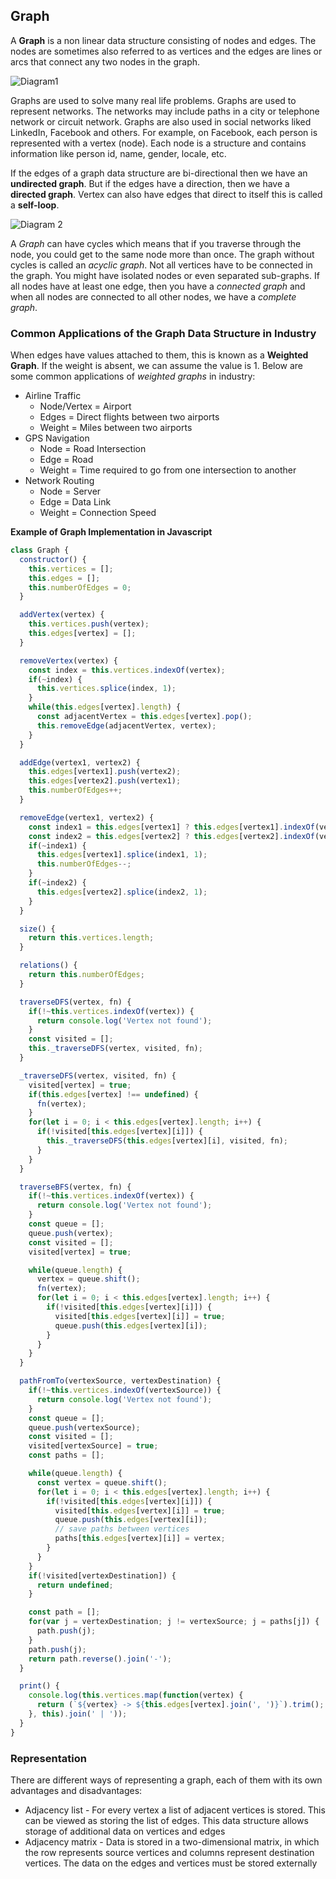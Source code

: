 ## Graph 
A **Graph** is a non linear data structure consisting of nodes and edges. The nodes are sometimes also referred to as vertices and the edges are lines or arcs that connect any two nodes in the graph. 

![Diagram1](https://www.geeksforgeeks.org/wp-content/uploads/undirectedgraph.png)

Graphs are used to solve many real life problems. Graphs are used to represent networks. The networks may include paths in a city or telephone network or circuit network. Graphs are also used in social networks liked LinkedIn, Facebook and others. For example, on Facebook, each person is represented with a vertex (node). Each node is a structure and contains information like person id, name, gender, locale, etc.

If the edges of a graph data structure are bi-directional then we have an __undirected graph__. But if the edges have a direction, then we have a __directed graph__. Vertex can also have edges that direct to itself this is called a __self-loop__. 

![Diagram 2](https://adrianmejia.com/images/directed-vs-undirected-graph.jpg)

A _Graph_ can have cycles which means that if you traverse through the node, you could get to the same node more than once. The graph without cycles is called an _acyclic graph_. Not all vertices have to be connected in the graph. You might have isolated nodes or even separated sub-graphs. If all nodes have at least one edge, then you have a _connected graph_ and when all nodes are connected to all other nodes, we have a _complete graph_. 

### Common Applications of the Graph Data Structure in Industry
When edges have values attached to them, this is known as a **Weighted Graph**. If the weight is absent, we can assume the value is 1. Below are some common applications of _weighted graphs_ in industry: 

* Airline Traffic 
    * Node/Vertex = Airport 
    * Edges = Direct flights between two airports 
    * Weight = Miles between two airports 
* GPS Navigation 
    * Node = Road Intersection 
    * Edge = Road 
    * Weight = Time required to go from one intersection to another 
* Network Routing 
    * Node = Server 
    * Edge = Data Link 
    * Weight = Connection Speed 

**Example of Graph Implementation in Javascript** 
```javascript 
class Graph {
  constructor() {
    this.vertices = [];
    this.edges = [];
    this.numberOfEdges = 0;
  }

  addVertex(vertex) {
    this.vertices.push(vertex);
    this.edges[vertex] = [];
  }

  removeVertex(vertex) {
    const index = this.vertices.indexOf(vertex);
    if(~index) {
      this.vertices.splice(index, 1);
    }
    while(this.edges[vertex].length) {
      const adjacentVertex = this.edges[vertex].pop();
      this.removeEdge(adjacentVertex, vertex);
    }
  }

  addEdge(vertex1, vertex2) {
    this.edges[vertex1].push(vertex2);
    this.edges[vertex2].push(vertex1);
    this.numberOfEdges++;
  }

  removeEdge(vertex1, vertex2) {
    const index1 = this.edges[vertex1] ? this.edges[vertex1].indexOf(vertex2) : -1;
    const index2 = this.edges[vertex2] ? this.edges[vertex2].indexOf(vertex1) : -1;
    if(~index1) {
      this.edges[vertex1].splice(index1, 1);
      this.numberOfEdges--;
    }
    if(~index2) {
      this.edges[vertex2].splice(index2, 1);
    }
  }

  size() {
    return this.vertices.length;
  }

  relations() {
    return this.numberOfEdges;
  }

  traverseDFS(vertex, fn) {
    if(!~this.vertices.indexOf(vertex)) {
      return console.log('Vertex not found');
    }
    const visited = [];
    this._traverseDFS(vertex, visited, fn);
  }

  _traverseDFS(vertex, visited, fn) {
    visited[vertex] = true;
    if(this.edges[vertex] !== undefined) {
      fn(vertex);
    }
    for(let i = 0; i < this.edges[vertex].length; i++) {
      if(!visited[this.edges[vertex][i]]) {
        this._traverseDFS(this.edges[vertex][i], visited, fn);
      }
    }
  }

  traverseBFS(vertex, fn) {
    if(!~this.vertices.indexOf(vertex)) {
      return console.log('Vertex not found');
    }
    const queue = [];
    queue.push(vertex);
    const visited = [];
    visited[vertex] = true;

    while(queue.length) {
      vertex = queue.shift();
      fn(vertex);
      for(let i = 0; i < this.edges[vertex].length; i++) {
        if(!visited[this.edges[vertex][i]]) {
          visited[this.edges[vertex][i]] = true;
          queue.push(this.edges[vertex][i]);
        }
      }
    }
  }

  pathFromTo(vertexSource, vertexDestination) {
    if(!~this.vertices.indexOf(vertexSource)) {
      return console.log('Vertex not found');
    }
    const queue = [];
    queue.push(vertexSource);
    const visited = [];
    visited[vertexSource] = true;
    const paths = [];

    while(queue.length) {
      const vertex = queue.shift();
      for(let i = 0; i < this.edges[vertex].length; i++) {
        if(!visited[this.edges[vertex][i]]) {
          visited[this.edges[vertex][i]] = true;
          queue.push(this.edges[vertex][i]);
          // save paths between vertices
          paths[this.edges[vertex][i]] = vertex;
        }
      }
    }
    if(!visited[vertexDestination]) {
      return undefined;
    }

    const path = [];
    for(var j = vertexDestination; j != vertexSource; j = paths[j]) {
      path.push(j);
    }
    path.push(j);
    return path.reverse().join('-');
  }

  print() {
    console.log(this.vertices.map(function(vertex) {
      return (`${vertex} -> ${this.edges[vertex].join(', ')}`).trim();
    }, this).join(' | '));
  }
}
```

### Representation 
There are different ways of representing a graph, each of them with its own advantages and disadvantages: 
* Adjacency list - For every vertex a list of adjacent vertices is stored. This can be viewed as storing the list of edges. This data structure allows storage of additional data on vertices and edges
* Adjacency matrix - Data is stored in a two-dimensional matrix, in which the row represents source vertices and columns represent destination vertices. The data on the edges and vertices must be stored externally